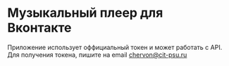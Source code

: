 # Музыкальный плеер для Вконтакте
Приложение использует оффициальный токен и может работать с API. Для получения токена, пишите на email chervon@cit-psu.ru
